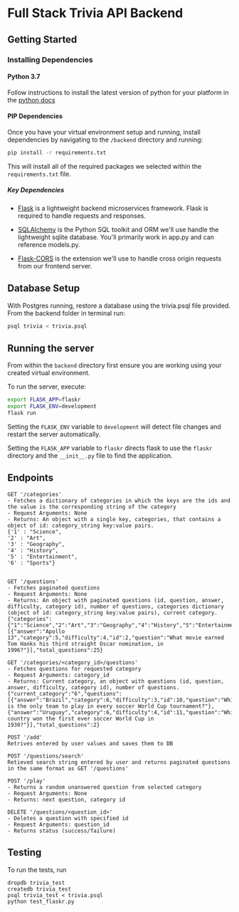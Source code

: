 # Full Stack Trivia API Backend

## Getting Started

### Installing Dependencies

#### Python 3.7

Follow instructions to install the latest version of python for your platform in the [python docs](https://docs.python.org/3/using/unix.html#getting-and-installing-the-latest-version-of-python)

#### PIP Dependencies

Once you have your virtual environment setup and running, install dependencies by navigating to the `/backend` directory and running:

```bash
pip install -r requirements.txt
```

This will install all of the required packages we selected within the `requirements.txt` file.

##### Key Dependencies

- [Flask](http://flask.pocoo.org/)  is a lightweight backend microservices framework. Flask is required to handle requests and responses.

- [SQLAlchemy](https://www.sqlalchemy.org/) is the Python SQL toolkit and ORM we'll use handle the lightweight sqlite database. You'll primarily work in app.py and can reference models.py. 

- [Flask-CORS](https://flask-cors.readthedocs.io/en/latest/#) is the extension we'll use to handle cross origin requests from our frontend server. 

## Database Setup
With Postgres running, restore a database using the trivia.psql file provided. From the backend folder in terminal run:
```bash
psql trivia < trivia.psql
```

## Running the server

From within the `backend` directory first ensure you are working using your created virtual environment.

To run the server, execute:

```bash
export FLASK_APP=flaskr
export FLASK_ENV=development
flask run
```

Setting the `FLASK_ENV` variable to `development` will detect file changes and restart the server automatically.

Setting the `FLASK_APP` variable to `flaskr` directs flask to use the `flaskr` directory and the `__init__.py` file to find the application. 


## Endpoints
```
GET '/categories'
- Fetches a dictionary of categories in which the keys are the ids and the value is the corresponding string of the category
- Request Arguments: None
- Returns: An object with a single key, categories, that contains a object of id: category_string key:value pairs. 
{'1' : "Science",
'2' : "Art",
'3' : "Geography",
'4' : "History",
'5' : "Entertainment",
'6' : "Sports"}


GET '/questions'
- Fetches paginated questions
- Request Arguments: None
- Returns: An object with paginated questions (id, question, answer, difficulty, category id), number of questions, categories dictionary (object of id: category_string key:value pairs), current category. 
{"categories":{"1":"Science","2":"Art","3":"Geography","4":"History","5":"Entertainment","6":"Sports"},"current_categories":null,"questions":[{"answer":"Apollo 13","category":5,"difficulty":4,"id":2,"question":"What movie earned Tom Hanks his third straight Oscar nomination, in 1996?"}],"total_questions":25}

GET '/categories/<category_id>/questions'
- Fetches questions for requested category
- Request Arguments: category_id
- Returns: Current category, an object with questions (id, question, answer, difficulty, category id), number of questions.
{"current_category":"6","questions":[{"answer":"Brazil","category":6,"difficulty":3,"id":10,"question":"Which is the only team to play in every soccer World Cup tournament?"},{"answer":"Uruguay","category":6,"difficulty":4,"id":11,"question":"Which country won the first ever soccer World Cup in 1930?"}],"total_questions":2}

POST '/add'
Retrives entered by user values and saves them to DB

POST '/questions/search'
Retieved search string entered by user and returns paginated questions in the same format as GET '/questions'

POST '/play'
- Returns a random unanswered question from selected category
- Request Arguments: None
- Returns: next question, category id

DELETE '/questions/<question_id>'
- Deletes a question with specified id
- Request Arguments: question_id
- Returns status (success/failure)

```

## Testing
To run the tests, run
```
dropdb trivia_test
createdb trivia_test
psql trivia_test < trivia.psql
python test_flaskr.py
```